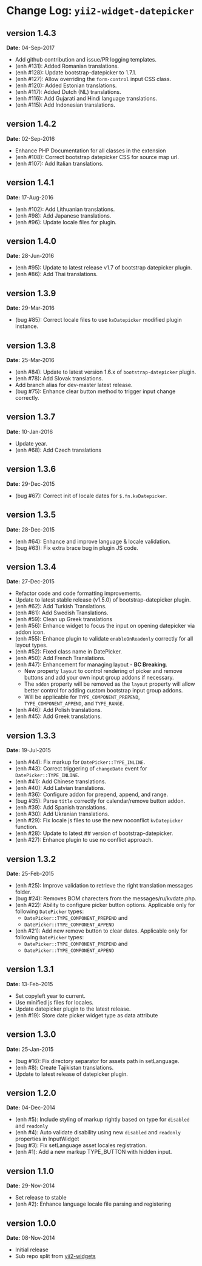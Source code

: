 Change Log: `yii2-widget-datepicker`
====================================

## version 1.4.3

**Date:** 04-Sep-2017

- Add github contribution and issue/PR logging templates.
- (enh #131): Added Romanian translations.
- (enh #128): Update bootstrap-datepicker to 1.7.1.
- (enh #127): Allow overriding the `form-control` input CSS class.
- (enh #120): Added Estonian translations.
- (enh #117): Added Dutch (NL) translations.
- (enh #116): Add Gujarati and Hindi language translations.
- (enh #115): Add Indonesian translations.

## version 1.4.2

**Date:** 02-Sep-2016

- Enhance PHP Documentation for all classes in the extension
- (enh #108): Correct bootstrap datepicker CSS for source map url.
- (enh #107): Add Italian translations.

## version 1.4.1

**Date:** 17-Aug-2016

- (enh #102): Add Lithuanian translations.
- (enh #98): Add Japanese translations.
- (enh #96): Update locale files for plugin.

## version 1.4.0

**Date:** 28-Jun-2016

- (enh #95): Update to latest release v1.7 of bootstrap datepicker plugin.
- (enh #86): Add Thai translations.

## version 1.3.9

**Date:** 29-Mar-2016

- (bug #85): Correct locale files to use `kvDatepicker` modified plugin instance.

## version 1.3.8

**Date:** 25-Mar-2016

- (enh #84): Update to latest version 1.6.x of `bootstrap-datepicker` plugin.
- (enh #78): Add Slovak translations.
- Add branch alias for dev-master latest release.
- (bug #75): Enhance clear button method to trigger input change correctly.

## version 1.3.7

**Date:** 10-Jan-2016

- Update year.
- (enh #68): Add Czech translations

## version 1.3.6

**Date:** 29-Dec-2015

- (bug #67): Correct init of locale dates for `$.fn.kvDatepicker`.

## version 1.3.5

**Date:** 28-Dec-2015

- (enh #64): Enhance and improve language & locale validation.
- (bug #63): Fix extra brace bug in plugin JS code.

## version 1.3.4

**Date:** 27-Dec-2015

- Refactor code and code formatting improvements.
- Update to latest stable release (v1.5.0) of bootstrap-datepicker plugin.
- (enh #62): Add Turkish Translations.
- (enh #61): Add Swedish Translations.
- (enh #59): Clean up Greek translations
- (enh #56): Enhance widget to focus the input on opening datepicker via addon icon.
- (enh #55): Enhance plugin to validate `enableOnReadonly` correctly for all layout types.
- (enh #52): Fixed class name in DatePicker.
- (enh #50): Add French Translations.
- (enh #47): Enhancement for managing layout - **BC Breaking**.
    - New property `layout` to control rendering of picker and remove buttons and add your own input group addons if necessary.
    - The `addon` property will be removed as the `layout` property will allow better control for adding custom bootstrap input group addons.
    - Will be applicable for `TYPE_COMPONENT_PREPEND`, `TYPE_COMPONENT_APPEND`, and `TYPE_RANGE`.
- (enh #46): Add Polish translations.
- (enh #45): Add Greek translations.

## version 1.3.3

**Date:** 19-Jul-2015

- (enh #44): Fix markup for `DatePicker::TYPE_INLINE`.
- (enh #43): Correct triggering of `changeDate` event for `DatePicker::TYPE_INLINE`.
- (enh #41): Add Chinese translations.
- (enh #40): Add Latvian translations.
- (enh #36): Configure addon for prepend, append, and range.
- (bug #35): Parse `title` correctly for calendar/remove button addon.
- (enh #39): Add Spanish translations.
- (enh #30): Add Ukranian translations.
- (enh #29): Fix locale js files to use the new noconflict `kvDatepicker` function.
- (enh #28): Update to latest ## version of bootstrap-datepicker.
- (enh #27): Enhance plugin to use no conflict approach.

## version 1.3.2

**Date:** 25-Feb-2015

- (enh #25): Improve validation to retrieve the right translation messages folder.
- (bug #24): Removes BOM charecters from the messages/ru/kvdate.php.
- (enh #22): Ability to configure picker button options. Applicable only for following `DatePicker` types:
    - `DatePicker::TYPE_COMPONENT_PREPEND` and 
    - `DatePicker::TYPE_COMPONENT_APPEND` 
- (enh #21): Add new remove button to clear dates. Applicable only for following `DatePicker` types:
    - `DatePicker::TYPE_COMPONENT_PREPEND` and 
    - `DatePicker::TYPE_COMPONENT_APPEND` 

## version 1.3.1

**Date:** 13-Feb-2015

- Set copyleft year to current.
- Use minified js files for locales.
- Update datepicker plugin to the latest release.
- (enh #19): Store date picker widget type as data attribute

## version 1.3.0

**Date:** 25-Jan-2015

- (bug #16): Fix directory separator for assets path in setLanguage.
- (enh #8): Create Tajikistan translations.
- Update to latest release of datepicker plugin.

## version 1.2.0

**Date:** 04-Dec-2014

- (enh #5): Include styling of markup rightly based on type for `disabled` and `readonly`
- (enh #4): Auto validate disability using new `disabled` and `readonly` properties in InputWidget
- (bug #3): Fix setLanguage asset locales registration.
- (enh #1): Add a new markup TYPE_BUTTON with hidden input.

## version 1.1.0

**Date:** 29-Nov-2014

- Set release to stable
- (enh #2): Enhance language locale file parsing and registering

## version 1.0.0

**Date:** 08-Nov-2014

- Initial release 
- Sub repo split from [yii2-widgets](https://github.com/kartik-v/yii2-widgets)